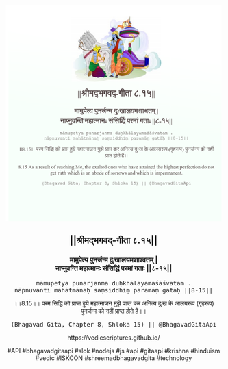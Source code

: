 <img src="../../asset/BG_8_15.png"/>
<center><h2>||श्रीमद्‍भगवद्‍-गीता ८.१५||</h2>
<h3>मामुपेत्य पुनर्जन्म दुःखालयमशाश्वतम् |<br/>नाप्नुवन्ति महात्मानः संसिद्धिं परमां गताः ||८-१५||</h3>
<pre>māmupetya punarjanma duḥkhālayamaśāśvatam .<br/>nāpnuvanti mahātmānaḥ saṃsiddhiṃ paramāṃ gatāḥ ||8-15||</pre>
<p>।।8.15।। परम सिद्धि को प्राप्त हुये महात्माजन मुझे प्राप्त कर अनित्य दुःख के आलयरूप (गृहरूप) पुनर्जन्म को नहीं प्राप्त होते हैं।।</p>
<pre>(Bhagavad Gita, Chapter 8, Shloka 15) || @BhagavadGitaApi</pre><p>https://vedicscriptures.github.io/</p><p>#API #bhagavadgitaapi #slok #nodejs #js #api #gitaapi #krishna #hinduism #vedic #ISKCON #shreemadbhagavadgita #technology</p></center>